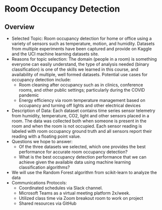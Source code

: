 # Room Occupancy Detection
## Overview
- Selected Topic: Room occupancy detection for home or office using a variety of sensors such as temperature, motion, and humidity.  Datasets from multiple experiments have been captured and provide on Kaggle and the UCI machine learning datasets site.
- Reasons for topic selection: The domain (people in a room) is something everyone can easily understand, the type of analysis needed (binary classification) is one of the skills we learned in this course, and availability of multiple, well formed datasets.  Potential use cases for occupancy detection include: 
    - Room cleaning after occupancy such as in clinics, conference rooms, and other public settings; particularly during the COVID pandemic
    - Energy efficiency via room temperature management based on occupancy and turning off lights and other electrical devices    
- Description of Data: Each dataset contains time series sensor telemetry from humidity, temperature, CO2, light and other sensors placed in a room.  The data was collected both when someone is present in the room and when the room is not occupied.  Each sensor reading is labeled with room occupancy ground truth and all sensors report their reading with a floating point value.
- Questions we hope to answer:
    - Of the three datasets we selected, which one provides the best performance for accurate room occupancy detection?
    - What is the best occupancy detection performance that we can achieve given the available data using machine learning classification algorithms?
- We will use the Random Forest algorithm from scikit-learn to analyze the data
- Communications Protocols: 
    - Coordinated schedules via Slack channel. 
    - Microsoft Teams as a virtual meeting platform 2x/week.
    - Utilized class time via Zoom breakout room to work on project
    - Shared resources via GitHub

